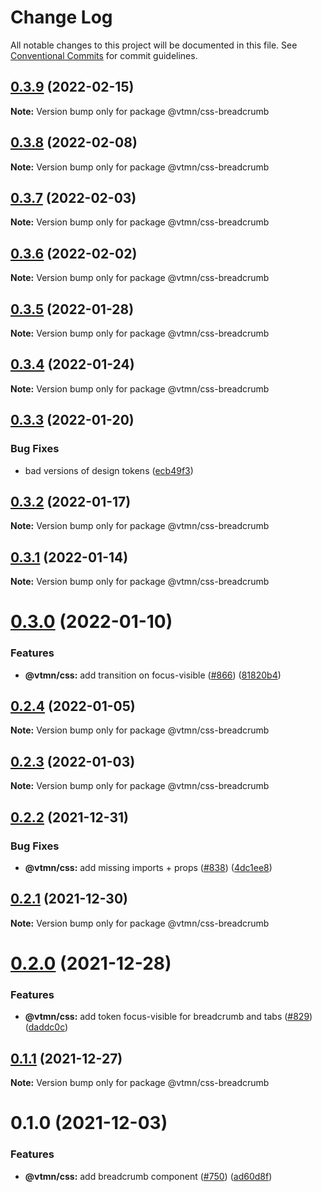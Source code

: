 # Change Log

All notable changes to this project will be documented in this file.
See [Conventional Commits](https://conventionalcommits.org) for commit guidelines.

## [0.3.9](https://github.com/Decathlon/vitamin-web/compare/@vtmn/css-breadcrumb@0.3.8...@vtmn/css-breadcrumb@0.3.9) (2022-02-15)

**Note:** Version bump only for package @vtmn/css-breadcrumb





## [0.3.8](https://github.com/Decathlon/vitamin-web/compare/@vtmn/css-breadcrumb@0.3.7...@vtmn/css-breadcrumb@0.3.8) (2022-02-08)

**Note:** Version bump only for package @vtmn/css-breadcrumb





## [0.3.7](https://github.com/Decathlon/vitamin-web/compare/@vtmn/css-breadcrumb@0.3.6...@vtmn/css-breadcrumb@0.3.7) (2022-02-03)

**Note:** Version bump only for package @vtmn/css-breadcrumb





## [0.3.6](https://github.com/Decathlon/vitamin-web/compare/@vtmn/css-breadcrumb@0.3.5...@vtmn/css-breadcrumb@0.3.6) (2022-02-02)

**Note:** Version bump only for package @vtmn/css-breadcrumb





## [0.3.5](https://github.com/Decathlon/vitamin-web/compare/@vtmn/css-breadcrumb@0.3.4...@vtmn/css-breadcrumb@0.3.5) (2022-01-28)

**Note:** Version bump only for package @vtmn/css-breadcrumb





## [0.3.4](https://github.com/Decathlon/vitamin-web/compare/@vtmn/css-breadcrumb@0.3.3...@vtmn/css-breadcrumb@0.3.4) (2022-01-24)

**Note:** Version bump only for package @vtmn/css-breadcrumb





## [0.3.3](https://github.com/Decathlon/vitamin-web/compare/@vtmn/css-breadcrumb@0.3.2...@vtmn/css-breadcrumb@0.3.3) (2022-01-20)


### Bug Fixes

* bad versions of design tokens ([ecb49f3](https://github.com/Decathlon/vitamin-web/commit/ecb49f3d1e672cb3ba78c23dc64fd899ea4a08c1))





## [0.3.2](https://github.com/Decathlon/vitamin-web/compare/@vtmn/css-breadcrumb@0.3.1...@vtmn/css-breadcrumb@0.3.2) (2022-01-17)

**Note:** Version bump only for package @vtmn/css-breadcrumb





## [0.3.1](https://github.com/Decathlon/vitamin-web/compare/@vtmn/css-breadcrumb@0.3.0...@vtmn/css-breadcrumb@0.3.1) (2022-01-14)

**Note:** Version bump only for package @vtmn/css-breadcrumb





# [0.3.0](https://github.com/Decathlon/vitamin-web/compare/@vtmn/css-breadcrumb@0.2.4...@vtmn/css-breadcrumb@0.3.0) (2022-01-10)


### Features

* **@vtmn/css:** add transition on focus-visible ([#866](https://github.com/Decathlon/vitamin-web/issues/866)) ([81820b4](https://github.com/Decathlon/vitamin-web/commit/81820b4ebfcd8df223b8415885cb37a5d4ab5bd2))





## [0.2.4](https://github.com/Decathlon/vitamin-web/compare/@vtmn/css-breadcrumb@0.2.3...@vtmn/css-breadcrumb@0.2.4) (2022-01-05)

**Note:** Version bump only for package @vtmn/css-breadcrumb





## [0.2.3](https://github.com/Decathlon/vitamin-web/compare/@vtmn/css-breadcrumb@0.2.2...@vtmn/css-breadcrumb@0.2.3) (2022-01-03)

**Note:** Version bump only for package @vtmn/css-breadcrumb





## [0.2.2](https://github.com/Decathlon/vitamin-web/compare/@vtmn/css-breadcrumb@0.2.1...@vtmn/css-breadcrumb@0.2.2) (2021-12-31)


### Bug Fixes

* **@vtmn/css:** add missing imports + props ([#838](https://github.com/Decathlon/vitamin-web/issues/838)) ([4dc1ee8](https://github.com/Decathlon/vitamin-web/commit/4dc1ee8f9df153bbf97a2eb06ac1d7926bf7a010))





## [0.2.1](https://github.com/Decathlon/vitamin-web/compare/@vtmn/css-breadcrumb@0.2.0...@vtmn/css-breadcrumb@0.2.1) (2021-12-30)

**Note:** Version bump only for package @vtmn/css-breadcrumb





# [0.2.0](https://github.com/Decathlon/vitamin-web/compare/@vtmn/css-breadcrumb@0.1.1...@vtmn/css-breadcrumb@0.2.0) (2021-12-28)


### Features

* **@vtmn/css:** add token focus-visible for breadcrumb and tabs ([#829](https://github.com/Decathlon/vitamin-web/issues/829)) ([daddc0c](https://github.com/Decathlon/vitamin-web/commit/daddc0c1952e152d8cd05f74da27d1472d0c1fdc))





## [0.1.1](https://github.com/Decathlon/vitamin-web/compare/@vtmn/css-breadcrumb@0.1.0...@vtmn/css-breadcrumb@0.1.1) (2021-12-27)

**Note:** Version bump only for package @vtmn/css-breadcrumb





# 0.1.0 (2021-12-03)


### Features

* **@vtmn/css:** add breadcrumb component ([#750](https://github.com/Decathlon/vitamin-web/issues/750)) ([ad60d8f](https://github.com/Decathlon/vitamin-web/commit/ad60d8fd9a7317a0b691507b8369a88b97c583da))
